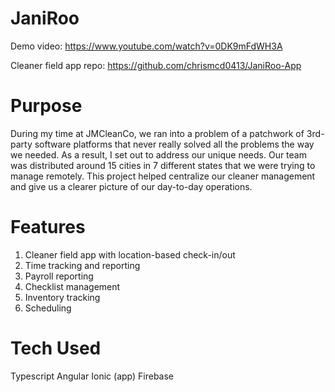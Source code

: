# JaniRoo

Demo video: https://www.youtube.com/watch?v=0DK9mFdWH3A

Cleaner field app repo: https://github.com/chrismcd0413/JaniRoo-App


# Purpose
During my time at JMCleanCo, we ran into a problem of a patchwork of 3rd-party software platforms that never really solved all the problems the way we needed. As a result, I set out to address our unique needs. Our team was distributed around 15 cities in 7 different states that we were trying to manage remotely. This project helped centralize our cleaner management and give us a clearer picture of our day-to-day operations.

# Features
1) Cleaner field app with location-based check-in/out
2) Time tracking and reporting
3) Payroll reporting
4) Checklist management
5) Inventory tracking
6) Scheduling

# Tech Used
Typescript
Angular
Ionic (app)
Firebase
